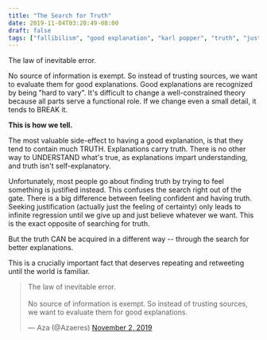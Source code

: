 ```yaml
---
title: "The Search for Truth"
date: 2019-11-04T03:20:49-08:00
draft: false
tags: ["fallibilism", "good explanation", "karl popper", "truth", "justificationism", "progress", "knowledge", "epistemology", "philosophy"]
---
```


The law of inevitable error.

No source of information is exempt. So instead of trusting sources, we want to evaluate them for good explanations. Good explanations are recognized by being "hard to vary". It's difficult to change a well-constrained theory because all parts serve a functional role. If we change even a small detail, it tends to BREAK it.

**This is how we tell.**

The most valuable side-effect to having a good explanation, is that they tend to contain much TRUTH. Explanations carry truth. There is no other way to UNDERSTAND what's true, as explanations impart understanding, and truth isn't self-explanatory.

Unfortunately, most people go about finding truth by trying to feel something is justified instead. This confuses the search right out of the gate. There is a big difference between feeling confident and having truth. Seeking justification (actually just the feeling of certainty) only leads to infinite regression until we give up and just believe whatever we want. This is the exact opposite of searching for truth. 

But the truth CAN be acquired in a different way -- through the search for better explanations.

This is a crucially important fact that deserves repeating and retweeting until the world is familiar.

<blockquote class="twitter-tweet" data-lang="en" data-theme="dark"><p lang="en" dir="ltr">The law of inevitable error.<br><br>No source of information is exempt. So instead of trusting sources, we want to evaluate them for good explanations.</p>&mdash; Aza (@Azaeres) <a href="https://twitter.com/Azaeres/status/1190738936328421376?ref_src=twsrc%5Etfw">November 2, 2019</a></blockquote>
<script async src="https://platform.twitter.com/widgets.js" charset="utf-8"></script>

